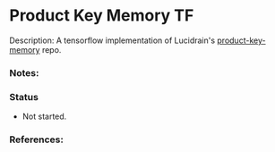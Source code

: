 # Product Key Memory TF


Description: A tensorflow implementation of Lucidrain's [product-key-memory](https://github.com/lucidrains/product-key-memory) repo.


### Notes:


### Status 

 * Not started.


### References:


